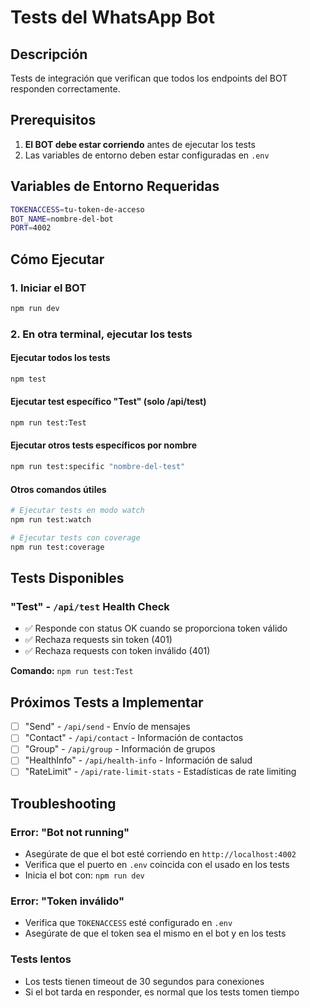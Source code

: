 # Tests del WhatsApp Bot

## Descripción
Tests de integración que verifican que todos los endpoints del BOT responden correctamente.

## Prerequisitos
1. **El BOT debe estar corriendo** antes de ejecutar los tests
2. Las variables de entorno deben estar configuradas en `.env`

## Variables de Entorno Requeridas
```bash
TOKENACCESS=tu-token-de-acceso
BOT_NAME=nombre-del-bot
PORT=4002
```

## Cómo Ejecutar

### 1. Iniciar el BOT
```bash
npm run dev
```

### 2. En otra terminal, ejecutar los tests

#### Ejecutar todos los tests
```bash
npm test
```

#### Ejecutar test específico "Test" (solo /api/test)
```bash
npm run test:Test
```

#### Ejecutar otros tests específicos por nombre
```bash
npm run test:specific "nombre-del-test"
```

#### Otros comandos útiles
```bash
# Ejecutar tests en modo watch
npm run test:watch

# Ejecutar tests con coverage
npm run test:coverage
```

## Tests Disponibles

### "Test" - `/api/test` Health Check
- ✅ Responde con status OK cuando se proporciona token válido
- ✅ Rechaza requests sin token (401)
- ✅ Rechaza requests con token inválido (401)

**Comando:** `npm run test:Test`

## Próximos Tests a Implementar
- [ ] "Send" - `/api/send` - Envío de mensajes
- [ ] "Contact" - `/api/contact` - Información de contactos  
- [ ] "Group" - `/api/group` - Información de grupos
- [ ] "HealthInfo" - `/api/health-info` - Información de salud
- [ ] "RateLimit" - `/api/rate-limit-stats` - Estadísticas de rate limiting

## Troubleshooting

### Error: "Bot not running"
- Asegúrate de que el bot esté corriendo en `http://localhost:4002`
- Verifica que el puerto en `.env` coincida con el usado en los tests
- Inicia el bot con: `npm run dev`

### Error: "Token inválido"
- Verifica que `TOKENACCESS` esté configurado en `.env`
- Asegúrate de que el token sea el mismo en el bot y en los tests

### Tests lentos
- Los tests tienen timeout de 30 segundos para conexiones
- Si el bot tarda en responder, es normal que los tests tomen tiempo
